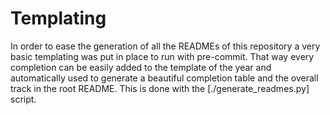 # Templating

In order to ease the generation of all the READMEs of this repository a very basic templating was put in place to run with pre-commit. That way every completion can be easily added to the template of the year and automatically used to generate a beautiful completion table and the overall track in the root README. This is done with the [./generate_readmes.py] script.

